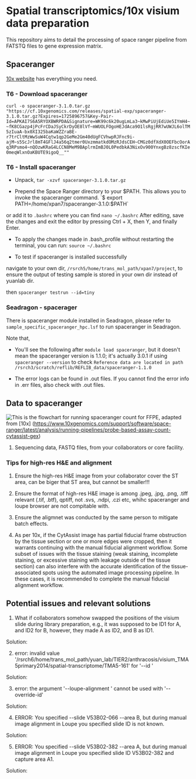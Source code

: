 # Spatial transcriptomics/10x visium data preparation
This repository aims to detail the processing of space ranger pipeline from FATSTQ files to gene expression matrix.

## Spaceranger
[10x website](https://www.10xgenomics.com/support/software/space-ranger/downloads) has everything you need.
### T6 - Download spaceranger
`curl -o spaceranger-3.1.0.tar.gz "https://cf.10xgenomics.com/releases/spatial-exp/spaceranger-3.1.0.tar.gz?Expires=1725896757&Key-Pair-Id=APKAI7S6A5RYOXBWRPDA&Signature=WK99c6k20ugLmLa3~kMwPiUjEdiUe5IYmH4~~fK8CGazp4jPcFrCDaJSyCkrDyOE8lVf~mWUOLFOgoHEJdAca9O1lsRgjRR7wUWJL6olTM5zIuaA-bx0XI325baKaWZZraBE-r7trCltMzWwSuW4Cqtw1qp2GeMe2Gm40dUgFCVhwpRJFnc9i-ajM~s5ScJrl8mT4GFlJ4a56q2tmer0UxzmmatkdOMzRJdsCEH~CMGz0dfXdX0OEFbcOorAq3RPsmo4~nQOzwKRaG4LCCN8MeM9BAplrmImBJ0L0PedbkA3NixOv900YnxgBz8zscfKIe0meqWlxnOaKBUTE9igoQ__""`

### T6 - Install spaceranger
- Unpack, `tar -xzvf spaceranger-3.1.0.tar.gz`

- Prepend the Space Ranger directory to your $PATH. This allows you to invoke the spaceranger command.
`$ export PATH=/home/xpan7/spaceranger-3.1.0:$PATH`

or add it to `.bashrc` where you can find `nano ~/.bashrc`
After editing, save the changes and exit the editor by pressing Ctrl + X, then Y, and finally Enter.

- To apply the changes made in .bash_profile without restarting the terminal, you can run:
`source ~/.bashrc`

- To test if spaceranger is installed successfully

navigate to your own dir, `/rsrch5/home/trans_mol_path/xpan7/project`, to ensure the output of testing sample is stored in your own dir instead of yuanlab dir.

then `spaceranger testrun --id=tiny`


### Seadragon - spacerager
There is spaceranger module installed in Seadragon, please refer to `sample_specific_spaceranger_hpc.lsf` to run spaceranger in Seadragon.

Note that,

- You'll see the following after `module load spaceranger`, but it doesn't mean the spaceranger version is 1.1.0; it's actually 3.0.1 if using `spaceranger --version` to check
`Reference data are located in path
                /rsrch3/scratch/reflib/REFLIB_data/spaceranger-1.1.0`

- The error logs can be found in .out files. If you cannot find the error info in .err files, also check with .out files.


## Data to spaceranger
![This is the flowchart for running spaceranger count for FFPE](./screenshot/sp_input_ffpe), adapted from [10x] (https://www.10xgenomics.com/support/software/space-ranger/latest/analysis/running-pipelines/probe-based-assay-count-cytassist-gex)

1. Sequencing data, FASTQ files, from your collaborators or core facility.



### Tips for high-res H&E and alignment
1. Ensure the high-res H&E image from your collaborator cover the ST area, can be biger that ST area, but cannot be smaller!!!

2. Ensure the format of high-res H&E image is among .jpeg, .jpg, .png, .tiff relevant (.tif, .btf), qptiff, not .svs, .ndpi, .czi etc, whihc spaceranger and loupe browser are not compitable with.

3. Ensure the aligmnet was conducted by the same person to mitigate batch effects.

4. As per 10x, if the CytAssist image has partial fiducial frame obstruction by the tissue section or one or more edges were cropped, then it warrants continuing with the manual fiducial alignment workflow. Some subset of issues with the tissue staining (weak staining, incomplete staining, or excessive staining with leakage outside of the tissue section) can also interfere with the accurate identification of the tissue-associated spots using the automated image processing pipeline. In these cases, it is recommended to complete the manual fiducial alignment workflow.

## Potential issues and relevant solutions
1. What if collaborators somehow swapped the positions of the visium slide during library preparation, e.g., it was supposed to be ID1 for A, and ID2 for B, however, they made A as ID2, and B as ID1.

Solution:

2. error: invalid value '/rsrch6/home/trans_mol_path/yuan_lab/TIER2/anthracosis/visium_TMA5primary2014/spatial-transcriptome/TMA5-161' for '--id <ID>'

Solution:

3. error: the argument '--loupe-alignment <PATH>' cannot be used with '--override-id'

Solution:

4. ERROR: You specified --slide V53B02-066 --area B, but during manual image alignment in Loupe you specified slide ID is not known.

Solution:

5. ERROR: You specified --slide V53B02-382 --area A, but during manual image alignment in Loupe you specified slide ID V53B02-382 and capture area A1.

Solution: